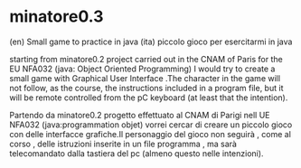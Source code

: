 # minatore0.3
(en) Small game to practice in java
(ita) piccolo gioco per esercitarmi in java


starting from minatore0.2 project carried out in the  CNAM of Paris for the EU NFA032 (java:  Object Oriented Programming) I would try to create a small game with Graphical User Interface .The character in the game will not follow, as the course, the instructions included in a program file, but it will be remote controlled from the pC keyboard (at least that the intention).

Partendo da minatore0.2 progetto effettuato al CNAM di Parigi nell UE NFA032 (java:programmation objet) vorrei cercar di creare un piccolo gioco con delle interfacce grafiche.Il personaggio del gioco non seguirà , come al corso , delle istruzioni inserite in un file programma , ma sarà telecomandato dalla tastiera del pc (almeno questo nelle intenzioni).


